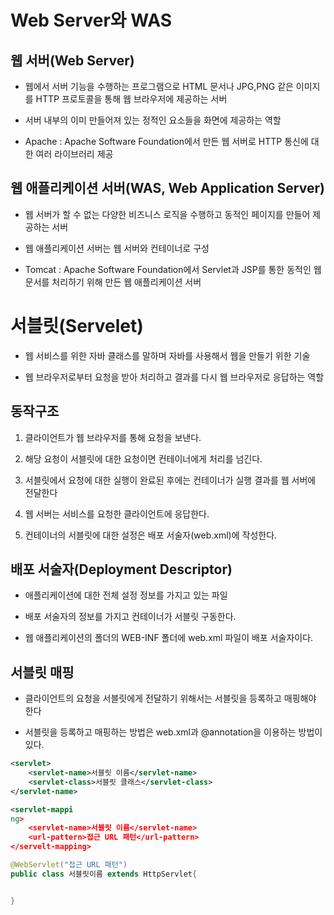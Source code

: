 # Web Server와 WAS

## 웹 서버(Web Server)

- 웹에서 서버 기능을 수행하는 프로그램으로 HTML 문서나 JPG,PNG 같은 이미지를
  HTTP 프로토콜을 통해 웹 브라우저에 제공하는 서버

- 서버 내부의 이미 만들어져 있는 정적인 요소들을 화면에 제공하는 역할

- Apache : Apache Software Foundation에서
  만든 웹 서버로 HTTP 통신에 대한 여러 라이브러리 제공

## 웹 애플리케이션 서버(WAS, Web Application Server)

- 웹 서버가 할 수 없는 다양한 비즈니스 로직을 수행하고 동적인 페이지를 만들어 제공하는 서버

- 웹 애플리케이션 서버는 웹 서버와 컨테이너로 구성

- Tomcat : Apache Software Foundation에서 Servlet과 JSP를
  통한 동적인 웹 문서를 처리하기 위해 만든 웹 애플리케이션 서버

# 서블릿(Servelet)

- 웹 서비스를 위한 자바 클래스를 말하며 자바를 사용해서 웹을 만들기 위한 기술

- 웹 브라우저로부터 요청을 받아 처리하고 결과를 다시 웹 브라우저로 응답하는 역할

## 동작구조

1. 클라이언트가 웹 브라우저를 통해 요청을 보낸다.

2. 해당 요청이 서블릿에 대한 요청이면 컨테이너에게 처리를 넘긴다.

3. 서블릿에서 요청에 대한 실행이 완료된 후에는 컨테이너가 실행 결과를 웹 서버에 전달한다

4. 웹 서버는 서비스를 요청한 클라이언트에 응답한다.

5. 컨테이너의 서블릿에 대한 설정은 배포 서술자(web.xml)에 작성한다.

## 배포 서술자(Deployment Descriptor)

- 애플리케이션에 대한 전체 설정 정보를 가지고 있는 파일

- 배포 서술자의 정보를 가지고 컨테이너가 서블릿 구동한다.

- 웹 애플리케이션의 폴더의 WEB-INF 폴더에 web.xml 파일이 배포 서술자이다.

## 서블릿 매핑

- 클라이언트의 요청을 서블릿에게 전달하기 위해서는 서블릿을 등록하고 매핑해야 한다

- 서블릿을 등록하고 매핑하는 방법은 web.xml과 @annotation을 이용하는 방법이 있다.

```xml
<servlet>
    <servlet-name>서블릿 이름</servlet-name>
    <servlet-class>서블릿 클래스</servlet-class>
</servlet-name>

<servlet-mappi
ng>
    <servlet-name>서블릿 이름</servlet-name>
    <url-pattern>접근 URL 패턴</url-pattern>
</servelt-mapping>
```

```java
@WebServlet("접근 URL 패턴")
public class 서블릿이름 extends HttpServlet{


}

```
